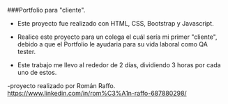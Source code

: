 ###Portfolio para "cliente".

- Este proyecto fue realizado con HTML, CSS, Bootstrap y Javascript.

- Realice este proyecto para un colega el cuál sería mi primer "cliente", debido a que el Portfolio le ayudaria para su vida laboral como QA tester.

- Este trabajo me llevo al rededor de 2 días, dividiendo 3 horas por cada uno de estos.


-proyecto realizado por Román Raffo. https://www.linkedin.com/in/rom%C3%A1n-raffo-687880298/
